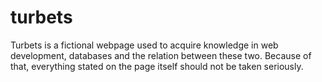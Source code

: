 # turbets

Turbets is a fictional webpage used to acquire knowledge in web development, databases and the relation between these two. Because of that, everything stated on the page itself should not be taken seriously. 
